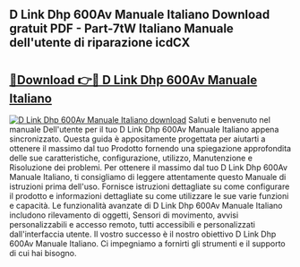 ## D Link Dhp 600Av Manuale Italiano Download gratuit PDF - Part-7tW Italiano Manuale dell'utente di riparazione icdCX

# <h2><a href="http://dfgk95.blite.top/?on=D+Link+Dhp+600Av+Manuale+Italiano">🔗Download 👉🔴 D Link Dhp 600Av Manuale Italiano</a></h2>

[![D Link Dhp 600Av Manuale Italiano download](https://i.imgur.com/lujVjoI.png)](http://dfgk95.blite.top/?on=D+Link+Dhp+600Av+Manuale+Italiano)
Saluti e benvenuto nel manuale Dell'utente per il tuo D Link Dhp 600Av Manuale Italiano appena sincronizzato. Questa guida è appositamente progettata per aiutarti a ottenere il massimo dal tuo Prodotto fornendo una spiegazione approfondita delle sue caratteristiche, configurazione, utilizzo, Manutenzione e Risoluzione dei problemi. Per ottenere il massimo dal tuo D Link Dhp 600Av Manuale Italiano, ti consigliamo di leggere attentamente questo Manuale di istruzioni prima dell'uso. Fornisce istruzioni dettagliate su come configurare il prodotto e informazioni dettagliate su come utilizzare le sue varie funzioni e capacità. Le funzionalità avanzate di D Link Dhp 600Av Manuale Italiano includono rilevamento di oggetti, Sensori di movimento, avvisi personalizzabili e accesso remoto, tutti accessibili e personalizzati dall'interfaccia utente. Il vostro successo è il nostro obiettivo D Link Dhp 600Av Manuale Italiano. Ci impegniamo a fornirti gli strumenti e il supporto di cui hai bisogno.
